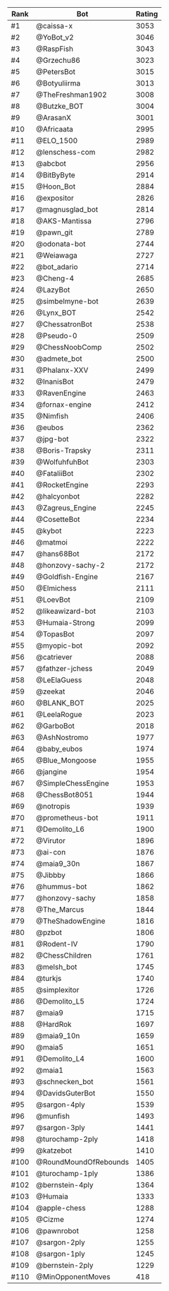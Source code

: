 Rank|Bot|Rating
---|---|---
#1|@caissa-x|3053
#2|@YoBot_v2|3046
#3|@RaspFish|3043
#4|@Grzechu86|3023
#5|@PetersBot|3015
#6|@Botyuliirma|3013
#7|@TheFreshman1902|3008
#8|@Butzke_BOT|3004
#9|@ArasanX|3001
#10|@Africaata|2995
#11|@ELO_1500|2989
#12|@lenschess-com|2982
#13|@abcbot|2956
#14|@BitByByte|2914
#15|@Hoon_Bot|2884
#16|@expositor|2826
#17|@magnusglad_bot|2814
#18|@AKS-Mantissa|2796
#19|@pawn_git|2789
#20|@odonata-bot|2744
#21|@Weiawaga|2727
#22|@bot_adario|2714
#23|@Cheng-4|2685
#24|@LazyBot|2650
#25|@simbelmyne-bot|2639
#26|@Lynx_BOT|2542
#27|@ChessatronBot|2538
#28|@Pseudo-0|2509
#29|@ChessNoobComp|2502
#30|@admete_bot|2500
#31|@Phalanx-XXV|2499
#32|@InanisBot|2479
#33|@RavenEngine|2463
#34|@fornax-engine|2412
#35|@Nimfish|2406
#36|@eubos|2362
#37|@jpg-bot|2322
#38|@Boris-Trapsky|2311
#39|@WolfuhfuhBot|2303
#40|@FataliiBot|2302
#41|@RocketEngine|2293
#42|@halcyonbot|2282
#43|@Zagreus_Engine|2245
#44|@CosetteBot|2234
#45|@kybot|2223
#46|@matmoi|2222
#47|@hans68Bot|2172
#48|@honzovy-sachy-2|2172
#49|@Goldfish-Engine|2167
#50|@Elmichess|2111
#51|@LoevBot|2109
#52|@likeawizard-bot|2103
#53|@Humaia-Strong|2099
#54|@TopasBot|2097
#55|@myopic-bot|2092
#56|@catriever|2088
#57|@fathzer-jchess|2049
#58|@LeElaGuess|2048
#59|@zeekat|2046
#60|@BLANK_BOT|2025
#61|@LeelaRogue|2023
#62|@GarboBot|2018
#63|@AshNostromo|1977
#64|@baby_eubos|1974
#65|@Blue_Mongoose|1955
#66|@jangine|1954
#67|@SimpleChessEngine|1953
#68|@ChessBot8051|1944
#69|@notropis|1939
#70|@prometheus-bot|1911
#71|@Demolito_L6|1900
#72|@Virutor|1896
#73|@ai-con|1876
#74|@maia9_30n|1867
#75|@Jibbby|1866
#76|@hummus-bot|1862
#77|@honzovy-sachy|1858
#78|@The_Marcus|1844
#79|@TheShadowEngine|1816
#80|@pzbot|1806
#81|@Rodent-IV|1790
#82|@ChessChildren|1761
#83|@melsh_bot|1745
#84|@turkjs|1740
#85|@simplexitor|1726
#86|@Demolito_L5|1724
#87|@maia9|1715
#88|@HardRok|1697
#89|@maia9_10n|1659
#90|@maia5|1651
#91|@Demolito_L4|1600
#92|@maia1|1563
#93|@schnecken_bot|1561
#94|@DavidsGuterBot|1550
#95|@sargon-4ply|1539
#96|@munfish|1493
#97|@sargon-3ply|1441
#98|@turochamp-2ply|1418
#99|@katzebot|1410
#100|@RoundMoundOfRebounds|1405
#101|@turochamp-1ply|1386
#102|@bernstein-4ply|1364
#103|@Humaia|1333
#104|@apple-chess|1288
#105|@Cizme|1274
#106|@pawnrobot|1258
#107|@sargon-2ply|1255
#108|@sargon-1ply|1245
#109|@bernstein-2ply|1229
#110|@MinOpponentMoves|418
